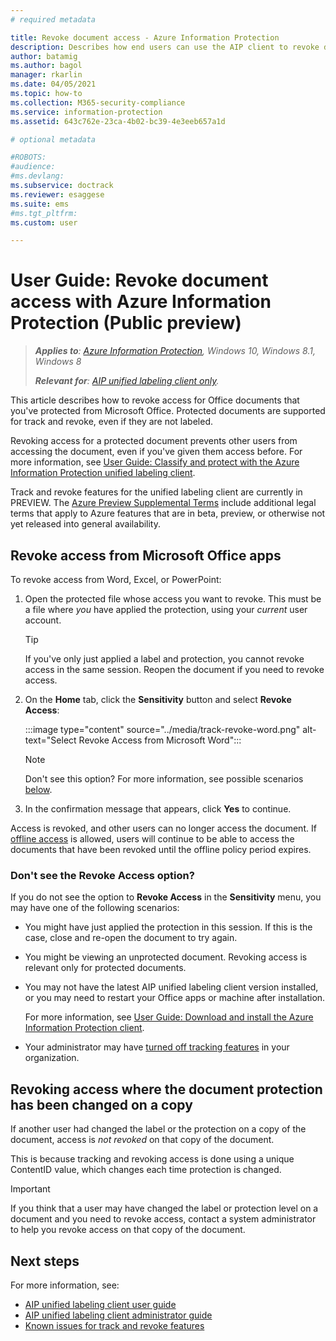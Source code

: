 ```yaml
---
# required metadata

title: Revoke document access - Azure Information Protection
description: Describes how end users can use the AIP client to revoke document access for documents they've protected.
author: batamig
ms.author: bagol
manager: rkarlin
ms.date: 04/05/2021
ms.topic: how-to
ms.collection: M365-security-compliance
ms.service: information-protection
ms.assetid: 643c762e-23ca-4b02-bc39-4e3eeb657a1d

# optional metadata

#ROBOTS:
#audience:
#ms.devlang:
ms.subservice: doctrack
ms.reviewer: esaggese
ms.suite: ems
#ms.tgt_pltfrm:
ms.custom: user

---
```


# User Guide: Revoke document access with Azure Information Protection (Public preview)

>***Applies to**: [Azure Information Protection](https://azure.microsoft.com/pricing/details/information-protection), Windows 10, Windows 8.1, Windows 8*
>
>***Relevant for**: [AIP unified labeling client only](../faqs.md#whats-the-difference-between-the-azure-information-protection-classic-and-unified-labeling-clients).*

This article describes how to revoke access for Office documents that you've protected from Microsoft Office. Protected documents are supported for track and revoke, even if they are not labeled.

Revoking access for a protected document prevents other users from accessing the document, even if you've given them access before. For more information, see [User Guide: Classify and protect with the Azure Information Protection unified labeling client](clientv2-classify-protect.md).

Track and revoke features for the unified labeling client are currently in PREVIEW. The [Azure Preview Supplemental Terms](https://azure.microsoft.com/support/legal/preview-supplemental-terms/) include additional legal terms that apply to Azure features that are in beta, preview, or otherwise not yet released into general availability. 

## Revoke access from Microsoft Office apps

To revoke access from Word, Excel, or PowerPoint:

1. Open the protected file whose access you want to revoke. This must be a file where *you* have applied the protection, using your *current* user account.

    > [!TIP]
    > If you've only just applied a label and protection, you cannot revoke access in the same session. Reopen the document if you need to revoke access.

1. On the **Home** tab, click the **Sensitivity** button and select **Revoke Access**:

    :::image type="content" source="../media/track-revoke-word.png" alt-text="Select Revoke Access from Microsoft Word":::

    > [!NOTE]
    > Don't see this option? For more information, see possible scenarios [below](#dont-see-the-revoke-access-option).
    >
 
1. In the confirmation message that appears, click **Yes** to continue.

Access is revoked, and other users can no longer access the document. If [offline access](/microsoft-365/compliance/encryption-sensitivity-labels#assign-permissions-now) is allowed, users will continue to be able to access the documents that have been revoked until the offline policy period expires. 

### Don't see the Revoke Access option?

If you do not see the option to **Revoke Access** in the **Sensitivity** menu, you may have one of the following scenarios:

- You might have just applied the protection in this session. If this is the case, close and re-open the document to try again.

- You might be viewing an unprotected document. Revoking access is relevant only for protected documents.

- You may not have the latest AIP unified labeling client version installed, or you may need to restart your Office apps or machine after installation. 

    For more information, see [User Guide: Download and install the Azure Information Protection client](install-client-app.md).

- Your administrator may have [turned off tracking features](track-and-revoke-admin.md#turn-off-track-and-revoke-features-for-your-tenant) in your organization.

## Revoking access where the document protection has been changed on a copy

If another user had changed the label or the protection on a copy of the document, access is *not revoked* on that copy of the document. 

This is because tracking and revoking access is done using a unique ContentID value, which changes each time protection is changed.

> [!IMPORTANT]
> If you think that a user may have changed the label or protection level on a document and you need to revoke access, contact a system administrator to help you revoke access on that copy of the document.
> 
## Next steps

For more information, see:

- [AIP unified labeling client user guide](clientv2-user-guide.md)
- [AIP unified labeling client administrator guide](clientv2-admin-guide.md)
- [Known issues for track and revoke features](../known-issues.md#known-issues-for-track-and-revoke-features-public-preview)

